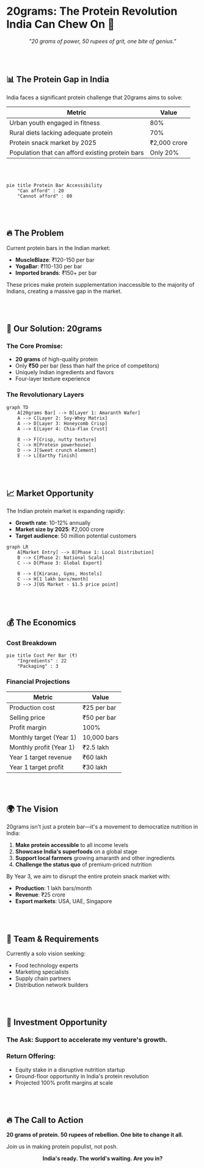 # 20grams: The Protein Revolution India Can Chew On 🚀

<div align="center">
  <p><i>"20 grams of power, 50 rupees of grit, one bite of genius."</i></p>
</div>

<br></br>

## 📊 The Protein Gap in India

India faces a significant protein challenge that 20grams aims to solve:

| Metric | Value |
|--------|-------|
| Urban youth engaged in fitness | 80% |
| Rural diets lacking adequate protein | 70% |
| Protein snack market by 2025 | ₹2,000 crore |
| Population that can afford existing protein bars | Only 20% |

<br></br>

```mermaid
pie title Protein Bar Accessibility
    "Can afford" : 20
    "Cannot afford" : 80
```

<br></br>

## 🔥 The Problem

Current protein bars in the Indian market:
- **MuscleBlaze**: ₹120-150 per bar
- **YogaBar**: ₹110-130 per bar
- **Imported brands**: ₹150+ per bar

These prices make protein supplementation inaccessible to the majority of Indians, creating a massive gap in the market.

<br></br>

## 💪 Our Solution: 20grams

### The Core Promise:
- **20 grams** of high-quality protein
- Only **₹50** per bar (less than half the price of competitors)
- Uniquely Indian ingredients and flavors
- Four-layer texture experience

### The Revolutionary Layers

```mermaid
graph TD
    A[20grams Bar] --> B[Layer 1: Amaranth Wafer]
    A --> C[Layer 2: Soy-Whey Matrix]
    A --> D[Layer 3: Honeycomb Crisp]
    A --> E[Layer 4: Chia-Flax Crust]
    
    B --> F[Crisp, nutty texture]
    C --> H[Protein powerhouse]
    D --> J[Sweet crunch element]
    E --> L[Earthy finish]
```

<br></br>

## 📈 Market Opportunity

The Indian protein market is expanding rapidly:
- **Growth rate**: 10-12% annually
- **Market size by 2025**: ₹2,000 crore
- **Target audience**: 50 million potential customers

```mermaid
graph LR
    A[Market Entry] --> B[Phase 1: Local Distribution]
    B --> C[Phase 2: National Scale]
    C --> D[Phase 3: Global Export]
    
    B --> E[Kiranas, Gyms, Hostels]
    C --> H[1 lakh bars/month]
    D --> J[US Market - $1.5 price point]
```

<br></br>

## 💰 The Economics

### Cost Breakdown

```mermaid
pie title Cost Per Bar (₹)
    "Ingredients" : 22
    "Packaging" : 3
```

### Financial Projections

| Metric | Value |
|--------|-------|
| Production cost | ₹25 per bar |
| Selling price | ₹50 per bar |
| Profit margin | 100% |
| Monthly target (Year 1) | 10,000 bars |
| Monthly profit (Year 1) | ₹2.5 lakh |
| Year 1 target revenue | ₹60 lakh |
| Year 1 target profit | ₹30 lakh |

<br></br>

## 🌍 The Vision

20grams isn't just a protein bar—it's a movement to democratize nutrition in India:

1. **Make protein accessible** to all income levels
2. **Showcase India's superfoods** on a global stage
3. **Support local farmers** growing amaranth and other ingredients
4. **Challenge the status quo** of premium-priced nutrition

By Year 3, we aim to disrupt the entire protein snack market with:
- **Production**: 1 lakh bars/month
- **Revenue**: ₹25 crore
- **Export markets**: USA, UAE, Singapore

<br></br>

## 👥 Team & Requirements

Currently a solo vision seeking:
- Food technology experts
- Marketing specialists
- Supply chain partners
- Distribution network builders

<br></br>

## 💼 Investment Opportunity

### The Ask: Support to accelerate my venture's growth.

### Return Offering:
- Equity stake in a disruptive nutrition startup
- Ground-floor opportunity in India's protein revolution
- Projected 100% profit margins at scale

<br></br>

## 🔥 The Call to Action

**20 grams of protein. 50 rupees of rebellion. One bite to change it all.**

Join us in making protein populist, not posh.

<div align="center">
  <p><b>India's ready. The world's waiting. Are you in?</b></p>
</div>
